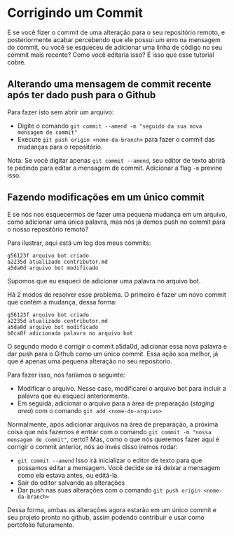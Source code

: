 # Corrigindo um Commit

E se você fizer o commit de uma alteração para o seu repositório remoto, e posteriormente acabar percebendo que ele possui um erro na mensagem do commit, ou você se esqueceu de adicionar uma linha de código no seu commit mais recente?
Como você editaria isso? É isso que esse tutorial cobre.

## Alterando uma mensagem de commit recente após ter dado push para o Github

Para fazer isto sem abrir um arquivo:
*   Digite o comando ```git commit --amend -m "seguido da sua nova mensagem de commit"```
*   Execute ```git push origin <nome-da-branch>``` para fazer o commit das mudanças para o repositório.

Nota: Se você digitar apenas ```git commit --amend```, seu editor de texto abrirá te pedindo para editar a mensagem de commit.
Adicionar a flag ``-m`` previne isso.

## Fazendo modificações em um único commit

E se nós nos esquecermos de fazer uma pequena mudança em um arquivo, como adicionar uma única palavra, mas nós já demos push no commit para o nosso repositório remoto?

Para ilustrar, aqui está um log dos meus commits:
```
g56123f arquivo bot criado
a2235d atualizado contributor.md
a5da0d arquivo bot modificado
```

Supomos que eu esqueci de adicionar uma palavra no arquivo bot.

Há 2 modos de resolver esse problema. O primeiro é fazer um novo commit que contém a mudança, dessa forma:

```
g56123f arquivo bot criado
a2235d atualizado contributor.md
a5da0d arquivo bot modificado
b0ca8f adicionada palavra no arquivo bot
```

O segundo modo é corrigir o commit a5da0d, adicionar essa nova palavra e dar push para o Github como um único commit.
Essa ação soa melhor, já que é apenas uma pequena alteração no seu repositorio.

Para fazer isso, nós faríamos o seguinte:
* Modificar o arquivo. Nesse caso, modificarei o arquivo bot para incluir a palavra que eu esqueci anteriormente.
* Em seguida, adicionar o arquivo para a área de preparação (*staging area*) com o comando ```git add <nome-do-arquivo>```

Normalmente, após adicionar arquivos na área de preparação, a próxima coisa que nós fazemos é entrar com o comando ```git commit -m "nossa mensagem de commit"```, certo?
Mas, como o que nós queremos fazer aqui é corrigir o commit anterior, nós ao invés disso iremos rodar:

* ```git commit --amend```
 Isso irá inicializar o editor de texto para que possamos editar a mensagem. Você decide se irá deixar a mensagem como ela estava antes, ou editá-la.
* Sair do editor salvando as alterações
* Dar push nas suas alterações com o comando ```git push origin <nome-da-branch>```

Dessa forma, ambas as alterações agora estarão em um único commit e seu projeto pronto no github, assim podendo contribuir e usar como portófolio futuramente.

